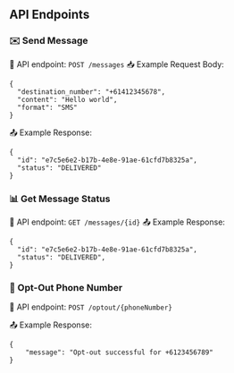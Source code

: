 ## API Endpoints

### ✉️ Send Message

🔗 API endpoint: `POST /messages`
📥 Example Request Body:

```
{
  "destination_number": "+61412345678",
  "content": "Hello world",
  "format": "SMS"
}
```

📤 Example Response:

```
{
  "id": "e7c5e6e2-b17b-4e8e-91ae-61cfd7b8325a",
  "status": "DELIVERED"
}
```

### 📊 Get Message Status

🔗 API endpoint: `GET /messages/{id}`
📤 Example Response:

```
{
  "id": "e7c5e6e2-b17b-4e8e-91ae-61cfd7b8325a",
  "status": "DELIVERED",
}
```

### 🚫 Opt-Out Phone Number

🔗 API endpoint: `POST /optout/{phoneNumber}`

📤 Example Response:

```
{
    "message": "Opt-out successful for +6123456789"
}
```
